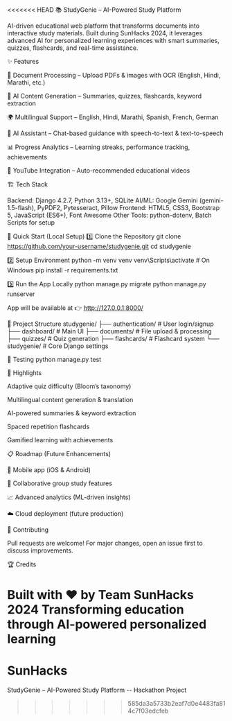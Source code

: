 <<<<<<< HEAD
📚 StudyGenie – AI-Powered Study Platform

AI-driven educational web platform that transforms documents into interactive study materials.
Built during SunHacks 2024, it leverages advanced AI for personalized learning experiences with smart summaries, quizzes, flashcards, and real-time assistance.

✨ Features

📄 Document Processing – Upload PDFs & images with OCR (English, Hindi, Marathi, etc.)

🤖 AI Content Generation – Summaries, quizzes, flashcards, keyword extraction

🌍 Multilingual Support – English, Hindi, Marathi, Spanish, French, German

💬 AI Assistant – Chat-based guidance with speech-to-text & text-to-speech

📊 Progress Analytics – Learning streaks, performance tracking, achievements

🎥 YouTube Integration – Auto-recommended educational videos

🏗️ Tech Stack

Backend: Django 4.2.7, Python 3.13+, SQLite
AI/ML: Google Gemini (gemini-1.5-flash), PyPDF2, Pytesseract, Pillow
Frontend: HTML5, CSS3, Bootstrap 5, JavaScript (ES6+), Font Awesome
Other Tools: python-dotenv, Batch Scripts for setup

🚀 Quick Start (Local Setup)
1️⃣ Clone the Repository
git clone https://github.com/your-username/studygenie.git
cd studygenie

2️⃣ Setup Environment
python -m venv venv
venv\Scripts\activate   # On Windows
pip install -r requirements.txt

3️⃣ Run the App Locally
python manage.py migrate
python manage.py runserver


App will be available at 👉 http://127.0.0.1:8000/

📂 Project Structure
studygenie/
├── authentication/    # User login/signup
├── dashboard/         # Main UI
├── documents/         # File upload & processing
├── quizzes/           # Quiz generation
├── flashcards/        # Flashcard system
└── studygenie/        # Core Django settings

🧪 Testing
python manage.py test

🌟 Highlights

Adaptive quiz difficulty (Bloom’s taxonomy)

Multilingual content generation & translation

AI-powered summaries & keyword extraction

Spaced repetition flashcards

Gamified learning with achievements

📋 Roadmap (Future Enhancements)

📱 Mobile app (iOS & Android)

👥 Collaborative group study features

📈 Advanced analytics (ML-driven insights)

☁️ Cloud deployment (future production)

🤝 Contributing

Pull requests are welcome! For major changes, open an issue first to discuss improvements.

🏆 Credits

Built with ❤ by Team SunHacks 2024
Transforming education through AI-powered personalized learning
=======
# SunHacks
StudyGenie – AI-Powered Study Platform -- Hackathon Project
>>>>>>> 585da3a5733b2eaf7d0e4483fa814c7f03edcfeb
